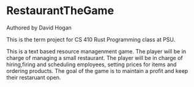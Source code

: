 # RestaurantTheGame
Authored by David Hogan

This is the term project for CS 410 Rust Programming class at PSU.

This is a text based resource managenment game. The player will be in charge of managing a small restaurant.
The player will be in charge of hiring,firing and scheduling employees, setting prices for items and ordering products.
The goal of the game is to maintain a profit and keep their restaruant open. 
